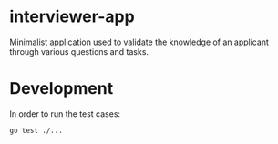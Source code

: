 # interviewer-app
Minimalist application used to validate the knowledge of an applicant through various questions and tasks.


# Development
In order to run the test cases:
```bash
go test ./...
```
